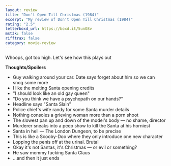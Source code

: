 ```yaml
---
layout: review
title: "Don't Open Till Christmas (1984)"
excerpt: "My review of Don't Open Till Christmas (1984)"
rating: "2.5"
letterboxd_url: https://boxd.it/5unO8v
mst3k: false
rifftrax: false
category: movie-review
---
```


Whoops, got too high. Let's see how this plays out

<b>Thoughts/Spoilers</b>

- Guy walking around your car. Date says forget about him so we can snog some more
- I like the melting Santa opening credits
- "I should look like an old gay queen"
- "Do you think we have a psychopath on our hands?"
- Headline says "Santa Slain"
- Police chief's wife randy for some Santa murder details
- Nothing consoles a grieving woman more than a porn shoot
- The slowest pan up and down of the model's body — no shame, director
- Murderer sneaks into a peep show to kill the Santa at his horniest
- Santa in hell — The London Dungeon, to be precise
- This is like a Scooby-Doo where they only introduce one new character
- Lopping the penis off at the urinal. Brutal
- Okay it's not Santas, it's Christmas — or evil or something?
- He saw mommy fucking Santa Claus
- ...and then it just ends
